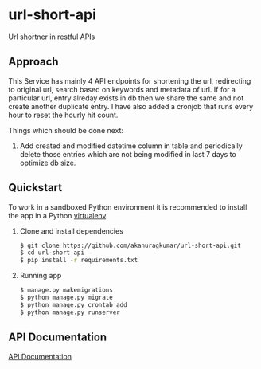 # url-short-api
Url shortner in restful APIs

## Approach
This Service has mainly 4 API endpoints for shortening the url, redirecting to original url, search based on keywords and metadata of url.
If for a particular url, entry alreday exists in db then we share the same and not create another duplicate entry.
I have also added a cronjob that runs every hour to reset the hourly hit count.

Things which should be done next:
1. Add created and modified datetime column in table and periodically delete those entries which are not being modified in last 7 days to optimize db size.

## Quickstart

To work in a sandboxed Python environment it is recommended to install the app in a Python [virtualenv](https://pypi.python.org/pypi/virtualenv).

1. Clone and install dependencies

    ```bash
    $ git clone https://github.com/akanuragkumar/url-short-api.git
    $ cd url-short-api
    $ pip install -r requirements.txt
    ```   
2. Running app

   ```bash
   $ manage.py makemigrations 
   $ python manage.py migrate
   $ python manage.py crontab add
   $ python manage.py runserver
   ``` 
   
   
## API Documentation 

[API Documentation](https://documenter.getpostman.com/view/18135865/UVkqruNY) 

